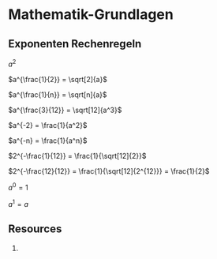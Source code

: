# Mathematik-Grundlagen

## Exponenten Rechenregeln

$a^2$

$a^{\frac{1}{2}} = \sqrt[2]{a}$

$a^{\frac{1}{n}} = \sqrt[n]{a}$

$a^{\frac{3}{12}} = \sqrt[12]{a^3}$

$a^{-2} = \frac{1}{a^2}$

$a^{-n} = \frac{1}{a^n}$

$2^{-\frac{1}{12}} = \frac{1}{\sqrt[12]{2}}$

$2^{-\frac{12}{12}} = \frac{1}{\sqrt[12]{2^{12}}} = \frac{1}{2}$

$a^0 = 1$

$a^1 = a$

## Resources
1. 